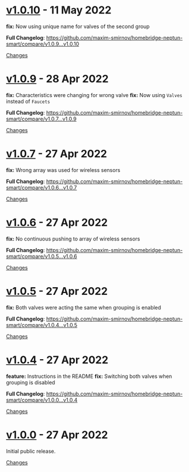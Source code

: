 <a name="v1.0.10"></a>
# [v1.0.10](https://maxim-smirnov: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@github.com/maxim-smirnov/homebridge-neptun-smart/releases/tag/v1.0.10) - 11 May 2022

**fix:** Now using unique name for valves of the second group

**Full Changelog**: https://github.com/maxim-smirnov/homebridge-neptun-smart/compare/v1.0.9...v1.0.10

[Changes][v1.0.10]


<a name="v1.0.9"></a>
# [v1.0.9](https://maxim-smirnov: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@github.com/maxim-smirnov/homebridge-neptun-smart/releases/tag/v1.0.9) - 28 Apr 2022

**fix:** Characteristics were changing for wrong valve
**fix:** Now using `Valves` instead of `Faucets`

**Full Changelog**: https://github.com/maxim-smirnov/homebridge-neptun-smart/compare/v1.0.7...v1.0.9

[Changes][v1.0.9]


<a name="v1.0.7"></a>
# [v1.0.7](https://maxim-smirnov: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@github.com/maxim-smirnov/homebridge-neptun-smart/releases/tag/v1.0.7) - 27 Apr 2022

**fix:** Wrong array was used for wireless sensors

**Full Changelog**: https://github.com/maxim-smirnov/homebridge-neptun-smart/compare/v1.0.6...v1.0.7

[Changes][v1.0.7]


<a name="v1.0.6"></a>
# [v1.0.6](https://maxim-smirnov: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@github.com/maxim-smirnov/homebridge-neptun-smart/releases/tag/v1.0.6) - 27 Apr 2022

**fix:** No continuous pushing to array of wireless sensors

**Full Changelog**: https://github.com/maxim-smirnov/homebridge-neptun-smart/compare/v1.0.5...v1.0.6

[Changes][v1.0.6]


<a name="v1.0.5"></a>
# [v1.0.5](https://maxim-smirnov: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@github.com/maxim-smirnov/homebridge-neptun-smart/releases/tag/v1.0.5) - 27 Apr 2022

**fix:** Both valves were acting the same when grouping is enabled

**Full Changelog**: https://github.com/maxim-smirnov/homebridge-neptun-smart/compare/v1.0.4...v1.0.5

[Changes][v1.0.5]


<a name="v1.0.4"></a>
# [v1.0.4](https://maxim-smirnov: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@github.com/maxim-smirnov/homebridge-neptun-smart/releases/tag/v1.0.4) - 27 Apr 2022

**feature:** Instructions in the README
**fix:** Switching both valves when grouping is disabled

**Full Changelog**: https://github.com/maxim-smirnov/homebridge-neptun-smart/compare/v1.0.0...v1.0.4

[Changes][v1.0.4]


<a name="v1.0.0"></a>
# [v1.0.0](https://maxim-smirnov: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@github.com/maxim-smirnov/homebridge-neptun-smart/releases/tag/v1.0.0) - 27 Apr 2022

Initial public release.

[Changes][v1.0.0]


[v1.0.10]: https://maxim-smirnov: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@github.com/maxim-smirnov/homebridge-neptun-smart/compare/v1.0.9...v1.0.10
[v1.0.9]: https://maxim-smirnov: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@github.com/maxim-smirnov/homebridge-neptun-smart/compare/v1.0.7...v1.0.9
[v1.0.7]: https://maxim-smirnov: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@github.com/maxim-smirnov/homebridge-neptun-smart/compare/v1.0.6...v1.0.7
[v1.0.6]: https://maxim-smirnov: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@github.com/maxim-smirnov/homebridge-neptun-smart/compare/v1.0.5...v1.0.6
[v1.0.5]: https://maxim-smirnov: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@github.com/maxim-smirnov/homebridge-neptun-smart/compare/v1.0.4...v1.0.5
[v1.0.4]: https://maxim-smirnov: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@github.com/maxim-smirnov/homebridge-neptun-smart/compare/v1.0.0...v1.0.4
[v1.0.0]: https://maxim-smirnov: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@github.com/maxim-smirnov/homebridge-neptun-smart/tree/v1.0.0

 <!-- Generated by https://github.com/rhysd/changelog-from-release -->
